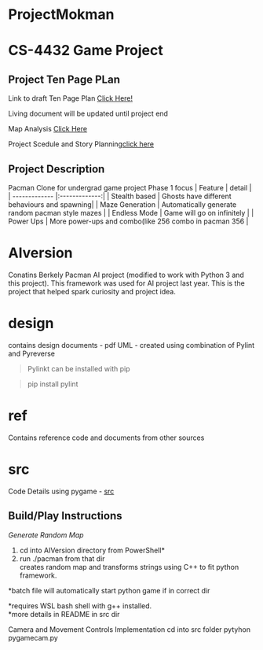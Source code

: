# ProjectMokman
# CS-4432 Game Project

## Project Ten Page PLan 
Link to draft Ten Page Plan [Click Here!](https://1drv.ms/w/s!BC3kPYTrDe8AjeF9RJC0USLp8sFAeg?e=tSCDXQZf9E-M0kjkdhoAug&at=9)

Living document will be updated until project end

Map Analysis [Click Here](https://1drv.ms/x/s!Ai3kPYTrDe8Aj4QXeZNKA7SK2G1UnA?e=kCqbm4)

Project Scedule and Story Planning[click here](https://1drv.ms/x/s!Ai3kPYTrDe8Aj4VHUD1C-X5nfQ5vfA?e=CYuuac)

## Project Description
Pacman Clone for undergrad game project
Phase 1 focus
| Feature       | detail        | 
| ------------- |:-------------:| 
| Stealth based | Ghosts have different behaviours and spawning| 
| Maze Generation | Automatically generate random pacman style mazes   |
| Endless Mode | Game will go on infinitely | 
| Power Ups | More power-ups and combo(like 256 combo in pacman 356   |


# AIversion
Conatins Berkely Pacman AI project (modified to work with Python 3 and this project).  This framework was used for AI project last year.
This is the project that helped spark curiosity and project idea.


# design
contains design documents - pdf UML - created using combination of Pylint and Pyreverse
>Pylinkt can be installed with pip

>pip install pylint

# ref
Contains reference code and documents from other sources


# src
Code Details
using pygame - [src](https://github.com/riklauder/ProjectMokman/tree/master/src)

## Build/Play Instructions
*Generate Random Map* 
1.  cd into AIVersion directory from PowerShell*
2.  run ./pacman from that dir  
creates random map and transforms strings using C++ to fit python framework.

*batch file will automatically start python game if in correct dir

*requires WSL bash shell with g++ installed.  
*more details in README in src dir



Camera and Movement Controls Implementation
cd into src folder
pytyhon pygamecam.py

